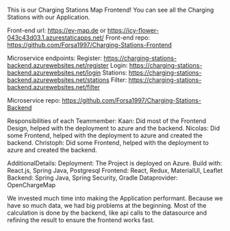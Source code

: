 This is our Charging Stations Map Frontend! You can see all the Charging Stations with our Application.

Front-end url: https://ev-map.de or https://icy-flower-043c43d03.1.azurestaticapps.net/
Front-end repo: https://github.com/Forsa1997/Charging-Stations-Frontend

Microservice endpoints: Register: https://charging-stations-backend.azurewebsites.net/register
                        Login: https://charging-stations-backend.azurewebsites.net/login
                        Stations: https://charging-stations-backend.azurewebsites.net/stations
                        Filter: https://charging-stations-backend.azurewebsites.net/filter
                        
Microservice repo: https://github.com/Forsa1997/Charging-Stations-Backend

Responsibilities of each Teammember:
                        Kaan: Did most of the Frontend Design, helped with the deployment to azure and the backend.
                        Nicolas: Did some Frontend, helped with the deployment to azure and created the backend.
                        Christoph: Did some Frontend, helped with the deployment to azure and created the backend.

AdditionalDetails:
                        Deployment: The Project is deployed on Azure.
                        Build with: React.js, Spring Java, Postgresql
                          Frontend: React, Redux, MaterialUI, Leaflet
                          Backend: Spring Java, Spring Security, Gradle
                          Dataprovider: OpenChargeMap
                          
We invested much time into making the Application performant. Because we have so much data, we had big problems at the beginning.
Most of the calculation is done by the backend, like api calls to the datasource and refining the result to ensure the frontend works fast.

                        

